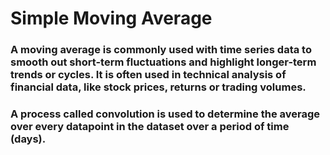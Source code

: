 # **Simple Moving Average**

### A moving average is commonly used with time series data to smooth out short-term fluctuations and highlight longer-term trends or cycles. It is often used in technical analysis of financial data, like stock prices, returns or trading volumes.
### A process called convolution is used to determine the average over every datapoint in the dataset over a period of time (days).
